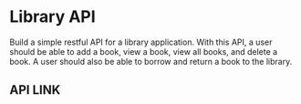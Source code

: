 # Library API

Build a simple restful API for a library application. With this API, a user should be able to add a
book, view a book, view all books, and delete a book. A user should also be able to borrow and return a
book to the library.

## API LINK